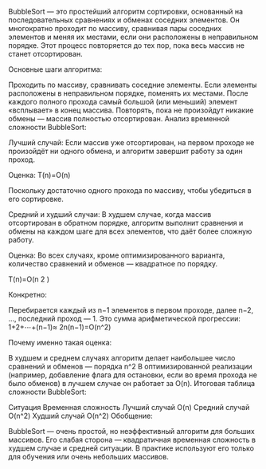BubbleSort — это простейший алгоритм сортировки, основанный на последовательных сравнениях и обменах соседних элементов. Он многократно проходит по массиву, сравнивая пары соседних элементов и меняя их местами, если они расположены в неправильном порядке. Этот процесс повторяется до тех пор, пока весь массив не станет отсортирован.

Основные шаги алгоритма:

Проходить по массиву, сравнивать соседние элементы.
Если элементы расположены в неправильном порядке, поменять их местами.
После каждого полного прохода самый большой (или меньший) элемент «всплывает» в конец массива.
Повторять, пока не произойдут никакие обмены — массив полностью отсортирован.
Анализ временной сложности BubbleSort:

Лучший случай:
Если массив уже отсортирован, на первом проходе не произойдёт ни одного обмена, и алгоритм завершит работу за один проход.

Оценка:
T(n)=O(n)

Поскольку достаточно одного прохода по массиву, чтобы убедиться в его сортировке.

Средний и худший случаи:
В худшем случае, когда массив отсортирован в обратном порядке, алгоритм выполнит сравнения и обмены на каждом шаге для всех элементов, что даёт более сложную работу.

Оценка:
Во всех случаях, кроме оптимизированного варианта, количество сравнений и обменов — квадратное по порядку.

T(n)=O(n 
2
 )

Конкретно:

Перебирается каждый из n−1 элементов в первом проходе, далее n−2, ..., последний проход — 1. Это сумма арифметической прогрессии:
1+2+⋯+(n−1)≈ 
2n(n−1)=O(n^2)

Почему именно такая оценка:

В худшем и среднем случаях алгоритм делает наибольшее число сравнений и обменов — порядка n^2
В оптимизированной реализации (например, добавление флага для остановки, если во время прохода не было обменов) в лучшем случае он работает за O(n).
Итоговая таблица сложности BubbleSort:

Ситуация	Временная сложность
Лучший случай	O(n)
Средний случай	O(n^2)
Худший случай	O(n^2)
Обобщение:

BubbleSort — очень простой, но неэффективный алгоритм для больших массивов.
Его слабая сторона — квадратичная временная сложность в худшем случае и средней ситуации.
В практике используют его только для обучения или очень небольших массивов.